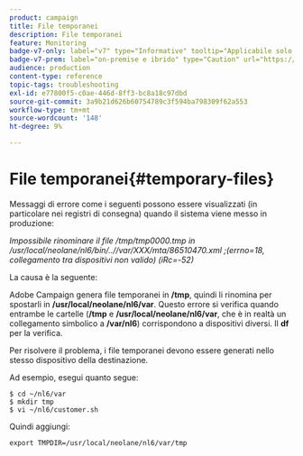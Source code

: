 ```yaml
---
product: campaign
title: File temporanei
description: File temporanei
feature: Monitoring
badge-v7-only: label="v7" type="Informative" tooltip="Applicabile solo a Campaign Classic v7"
badge-v7-prem: label="on-premise e ibrido" type="Caution" url="https://experienceleague.adobe.com/docs/campaign-classic/using/installing-campaign-classic/architecture-and-hosting-models/hosting-models-lp/hosting-models.html?lang=it" tooltip="Applicabile solo alle distribuzioni on-premise e ibride"
audience: production
content-type: reference
topic-tags: troubleshooting
exl-id: e77800f5-c0ae-446d-8ff3-bc8a18c97dbd
source-git-commit: 3a9b21d626b60754789c3f594ba798309f62a553
workflow-type: tm+mt
source-wordcount: '148'
ht-degree: 9%

---
```


# File temporanei{#temporary-files}



Messaggi di errore come i seguenti possono essere visualizzati (in particolare nei registri di consegna) quando il sistema viene messo in produzione:

*Impossibile rinominare il file /tmp/tmp0000.tmp in /usr/local/neolane/nl6/bin/..//var/XXX/mta/86510470.xml ;(errno=18, collegamento tra dispositivi non valido) (iRc=-52)*

La causa è la seguente:

Adobe Campaign genera file temporanei in **/tmp**, quindi li rinomina per spostarli in **/usr/local/neolane/nl6/var**. Questo errore si verifica quando entrambe le cartelle (**/tmp** e **/usr/local/neolane/nl6/var**, che è in realtà un collegamento simbolico a **/var/nl6**) corrispondono a dispositivi diversi. Il **df** per la verifica.

Per risolvere il problema, i file temporanei devono essere generati nello stesso dispositivo della destinazione.

Ad esempio, esegui quanto segue:

```
$ cd ~/nl6/var
$ mkdir tmp
$ vi ~/nl6/customer.sh
```

Quindi aggiungi:

```
export TMPDIR=/usr/local/neolane/nl6/var/tmp 
```

